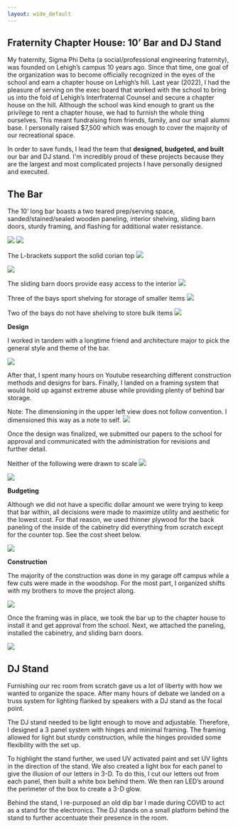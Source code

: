 ```yaml
---
layout: wide_default
---
```


## Fraternity Chapter House: 10’ Bar and DJ Stand

My fraternity, Sigma Phi Delta (a social/professional engineering fraternity), was founded on Lehigh’s campus 10 years ago. Since that time, one goal of the organization was to become officially recognized in the eyes of the school and earn a chapter house on Lehigh’s hill. Last year (2022), I had the pleasure of serving on the exec board that worked with the school to bring us into the fold of Lehigh’s Interfraternal Counsel and secure a chapter house on the hill.
Although the school was kind enough to grant us the privilege to rent a chapter house, we had to furnish the whole thing ourselves. This meant fundraising from friends, family, and our small alumni base. I personally raised $7,500 which was enough to cover the majority of our recreational space.

In order to save funds, I lead the team that __designed, budgeted, and built__ our bar and DJ stand. I'm incredibly proud of these projects because they are the largest and most complicated projects I have personally designed and executed.

## The Bar
The 10’ long bar boasts a two teared prep/serving space, sanded/stained/sealed wooden paneling, interior shelving, sliding barn doors, sturdy framing, and flashing for additional water resistance.

<img src="wood_working/bar_finished_front.jpg?raw=true"/>

<img src="wood_working/bar_finished_iso.jpg?raw=true"/>

The L-brackets support the solid corian top
<img src="wood_working/bar_under.jpg?raw=true"/>

<img src="wood_working/bar_back_top.jpg?raw=true"/>

The sliding barn doors provide easy access to the interior
<img src="wood_working/bar_barn_doors.jpg?raw=true"/>

Three of the bays sport shelving for storage of smaller items
<img src="wood_working/bar_cabinate.jpg?raw=true"/>

Two of the bays do not have shelving to store bulk items
<img src="wood_working/bar_storage.jpg?raw=true"/>



__Design__

I worked in tandem with a longtime friend and architecture major to pick the general style and theme of the bar. 

<img src="wood_working/bar_initial_concept.jpg?raw=true"/>

After that, I spent many hours on Youtube researching different construction methods and designs for bars. Finally, I landed on a framing system that would hold up against extreme abuse while providing plenty of behind bar storage.

Note: The dimensioning in the upper left view does not follow convention. I dimensioned this way as a note to self.
<img src="wood_working/bar_framing_cad.JPG?raw=true"/>

Once the design was finalized, we submitted our papers to the school for approval and communicated with the administration for revisions and further detail.

Neither of the following were drawn to scale
<img src="wood_working/bar_iso.jpg?raw=true"/>

<img src="wood_working/bar_back_drawing.jpg?raw=true"/>


__Budgeting__

Although we did not have a specific dollar amount we were trying to keep that bar within, all decisions were made to maximize utility and aesthetic for the lowest cost. For that reason, we used thinner plywood for the back paneling of the inside of the cabinetry did everything from scratch except for the counter top. See the cost sheet below.

<img src="wood_working/bar_cost.JPG?raw=true"/>


__Construction__

The majority of the construction was done in my garage off campus while a few cuts were made in the woodshop. For the most part, I organized shifts with my brothers to move the project along.

<img src="wood_working/bar_construction.jpg?raw=true"/>


Once the framing was in place, we took the bar up to the chapter house to install it and get approval from the school. Next, we attached the paneling, installed the cabinetry, and sliding barn doors.

<img src="wood_working/bar_framed.jpg?raw=true"/>


## DJ Stand

Furnishing our rec room from scratch gave us a lot of liberty with how we wanted to organize the space. After many hours of debate we landed on a truss system for lighting flanked by speakers with a DJ stand as the focal point.

The DJ stand needed to be light enough to move and adjustable. Therefore, I designed a 3 panel system with hinges and minimal framing. The framing allowed for light but sturdy construction, while the hinges provided some flexibility with the set up.

To highlight the stand further, we used UV activated paint and set UV lights in the direction of the stand. We also created a light box for each panel to give the illusion of our letters in 3-D. To do this, I cut our letters out from each panel, then built a white box behind them. We then ran LED’s around the perimeter of the box to create a 3-D glow.

Behind the stand, I re-purposed an old dip bar I made during COVID to act as a stand for the electronics. The DJ stands on a small platform behind the stand to further accentuate their presence in the room.
